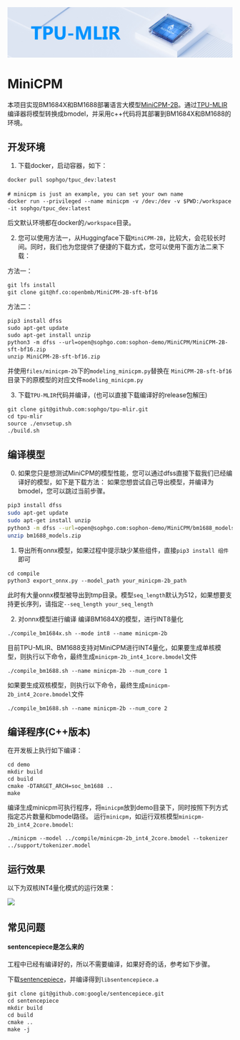 ![](./assets/sophgo_chip.png)

# MiniCPM

本项目实现BM1684X和BM1688部署语言大模型[MiniCPM-2B](https://huggingface.co/openbmb/MiniCPM-2B-sft-bf16)。通过[TPU-MLIR](https://github.com/sophgo/tpu-mlir)编译器将模型转换成bmodel，并采用c++代码将其部署到BM1684X和BM1688的环境。


## 开发环境

1. 下载docker，启动容器，如下：

``` shell
docker pull sophgo/tpuc_dev:latest

# minicpm is just an example, you can set your own name
docker run --privileged --name minicpm -v /dev:/dev -v $PWD:/workspace -it sophgo/tpuc_dev:latest
```
后文默认环境都在docker的`/workspace`目录。


2. 您可以使用方法一，从Huggingface下载`MiniCPM-2B`，比较大，会花较长时间。同时，我们也为您提供了便捷的下载方式，您可以使用下面方法二来下载：

方法一：
``` shell
git lfs install
git clone git@hf.co:openbmb/MiniCPM-2B-sft-bf16
```

方法二：
``` shell
pip3 install dfss
sudo apt-get update
sudo apt-get install unzip
python3 -m dfss --url=open@sophgo.com:sophon-demo/MiniCPM/MiniCPM-2B-sft-bf16.zip
unzip MiniCPM-2B-sft-bf16.zip
```

并使用`files/minicpm-2b`下的`modeling_minicpm.py`替换在 `MiniCPM-2B-sft-bf16` 目录下的原模型的对应文件`modeling_minicpm.py`

3. 下载`TPU-MLIR`代码并编译，(也可以直接下载编译好的release包解压)

``` shell
git clone git@github.com:sophgo/tpu-mlir.git
cd tpu-mlir
source ./envsetup.sh
./build.sh
```

## 编译模型
0. 如果您只是想测试MiniCPM的模型性能，您可以通过dfss直接下载我们已经编译好的模型，如下是下载方法：
如果您想尝试自己导出模型，并编译为bmodel，您可以跳过当前步骤。
```bash
pip3 install dfss
sudo apt-get update
sudo apt-get install unzip
python3 -m dfss --url=open@sophgo.com:sophon-demo/MiniCPM/bm1688_models.zip
unzip bm1688_models.zip
```

1. 导出所有onnx模型，如果过程中提示缺少某些组件，直接`pip3 install 组件`即可

``` shell
cd compile
python3 export_onnx.py --model_path your_minicpm-2b_path
```
此时有大量onnx模型被导出到tmp目录。模型`seq_length`默认为512，如果想要支持更长序列，请指定`--seq_length your_seq_length`

2. 对onnx模型进行编译
编译BM1684X的模型，进行INT8量化
```shell
./compile_bm1684x.sh --mode int8 --name minicpm-2b
```

目前TPU-MLIR、BM1688支持对MiniCPM进行INT4量化，如果要生成单核模型，则执行以下命令，最终生成`minicpm-2b_int4_1core.bmodel`文件

```shell
./compile_bm1688.sh --name minicpm-2b --num_core 1 
```

如果要生成双核模型，则执行以下命令，最终生成`minicpm-2b_int4_2core.bmodel`文件

```shell
./compile_bm1688.sh --name minicpm-2b --num_core 2 
```

## 编译程序(C++版本)

在开发板上执行如下编译：

```shell
cd demo
mkdir build
cd build
cmake -DTARGET_ARCH=soc_bm1688 ..
make
```

编译生成minicpm可执行程序，将`minicpm`放到demo目录下，同时按照下列方式指定芯片数量和bmodel路径。
运行`minicpm`，如运行双核模型`minicpm-2b_int4_2core.bmodel`:
```shell
./minicpm --model ../compile/minicpm-2b_int4_2core.bmodel --tokenizer ../support/tokenizer.model
```

## 运行效果

以下为双核INT4量化模式的运行效果：

![](../../assets/minicpm.png)

## 常见问题

#### sentencepiece是怎么来的

工程中已经有编译好的，所以不需要编译，如果好奇的话，参考如下步骤。

下载[sentencepiece](https://github.com/google/sentencepiece)，并编译得到`libsentencepiece.a`

```shell
git clone git@github.com:google/sentencepiece.git
cd sentencepiece
mkdir build
cd build
cmake ..
make -j
```